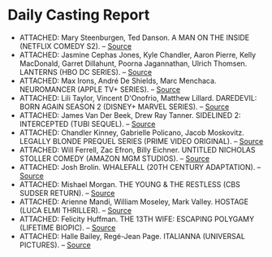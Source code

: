 # Daily Casting Report

- ATTACHED: Mary Steenburgen, Ted Danson. A MAN ON THE INSIDE (NETFLIX COMEDY S2). – [Source](https://deadline.com/2025/03/a-man-on-the-inside-mary-steenburgen-cast-season-2-details-1236353204/)
- ATTACHED: Jasmine Cephas Jones, Kyle Chandler, Aaron Pierre, Kelly MacDonald, Garret Dillahunt, Poorna Jagannathan, Ulrich Thomsen. LANTERNS (HBO DC SERIES). – [Source](https://deadline.com/2025/03/jasmine-cephas-jones-lanterns-dc-series-hbo-1236352659/)
- ATTACHED: Max Irons, André De Shields, Marc Menchaca. NEUROMANCER (APPLE TV+ SERIES). – [Source](https://deadline.com/2025/03/max-irons-cast-neuromancer-apple-tv-series-1236352616/)
- ATTACHED: Lili Taylor, Vincent D'Onofrio, Matthew Lillard. DAREDEVIL: BORN AGAIN SEASON 2 (DISNEY+ MARVEL SERIES). – [Source](https://deadline.com/2025/03/lili-taylor-daredevil-born-again-season-2-marvel-disney-plus-1236350524/)
- ATTACHED: James Van Der Beek, Drew Ray Tanner. SIDELINED 2: INTERCEPTED (TUBI SEQUEL). – [Source](https://deadline.com/2025/03/james-van-der-beek-drew-ray-tanner-cast-sidelined-sequel-1236352552/)
- ATTACHED: Chandler Kinney, Gabrielle Policano, Jacob Moskovitz. LEGALLY BLONDE PREQUEL SERIES (PRIME VIDEO ORIGINAL). – [Source](https://deadline.com/2025/03/chandler-kinney-gabrielle-policano-jacob-moskovitz-elle-1236351957/)
- ATTACHED: Will Ferrell, Zac Efron, Billy Eichner. UNTITLED NICHOLAS STOLLER COMEDY (AMAZON MGM STUDIOS). – [Source](https://deadline.com/2025/03/billy-eichner-will-ferrell-zac-efron-1236351932/)
- ATTACHED: Josh Brolin. WHALEFALL (20TH CENTURY ADAPTATION). – [Source](https://deadline.com/2025/03/josh-brolin-austin-abrams-whalefall-1236351883/)
- ATTACHED: Mishael Morgan. THE YOUNG & THE RESTLESS (CBS SUDSER RETURN). – [Source](https://deadline.com/2025/03/the-young-and-the-restless-brings-back-mishael-morgan-1236352296/)
- ATTACHED: Arienne Mandi, William Moseley, Mark Valley. HOSTAGE (LUCA ELMI THRILLER). – [Source](https://deadline.com/2025/03/arienne-mandi-cast-luca-elmi-thriller-hostage-1236351871/)
- ATTACHED: Felicity Huffman. THE 13TH WIFE: ESCAPING POLYGAMY (LIFETIME BIOPIC). – [Source](https://deadline.com/2025/03/felicity-huffman-the-13th-wife-escaping-polygamy-lifetime-1236351469/)
- ATTACHED: Halle Bailey, Regé-Jean Page. ITALIANNA (UNIVERSAL PICTURES). – [Source](https://deadline.com/2025/03/halle-bailey-rege-jean-page-italianna-kat-coiro-1236351869/)
